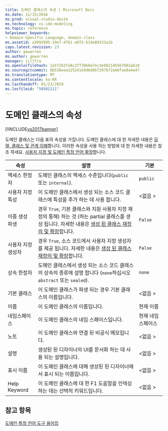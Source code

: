 ```yaml
---
title: 도메인 클래스의 속성 | Microsoft Docs
ms.date: 11/15/2016
ms.prod: visual-studio-dev14
ms.technology: vs-ide-modeling
ms.topic: reference
helpviewer_keywords:
- Domain-Specific Language, domain class
ms.assetid: a3993995-19e7-4761-a972-b1de89131a1b
caps.latest.revision: 23
author: gewarren
ms.author: gewarren
manager: jillfra
ms.openlocfilehash: 1a5f2b2fa8c2ff39b0a7ec3e982145567602ab10
ms.sourcegitcommit: 8b538eea125241e9d6d8b7297b72a66faa9a4a47
ms.translationtype: MT
ms.contentlocale: ko-KR
ms.lasthandoff: 01/23/2019
ms.locfileid: "58981211"
---
```

# <a name="properties-of-domain-classes"></a>도메인 클래스의 속성
[!INCLUDE[vs2017banner](../includes/vs2017banner.md)]

도메인 클래스는 다음 표의 속성을 가집니다. 도메인 클래스에 대 한 자세한 내용은 [모델, 클래스 및 관계 이해](../modeling/understanding-models-classes-and-relationships.md)합니다. 이러한 속성을 사용 하는 방법에 대 한 자세한 내용은 참조 하세요. [사용자 지정 및 도메인 특정 언어 확장](../modeling/customizing-and-extending-a-domain-specific-language.md)합니다.  
  
|속성|설명|기본|  
|--------------|-----------------|-------------|  
|액세스 한정자|도메인 클래스의 액세스 수준입니다(`public` 또는 `internal`).|`public`|  
|사용자 지정 특성|이 도메인 클래스에서 생성 되는 소스 코드 클래스에 특성을 추가 하는 데 사용 합니다.|\<없음 >|  
|이중 생성 파생|경우 `True`, 기본 클래스와 지원 사용자 지정 재정의 통해) 하는 것 (하는 partial 클래스를 생성 됩니다. 자세한 내용은 [생성 된 클래스 재정의 및 확장](../modeling/overriding-and-extending-the-generated-classes.md)합니다.|`False`|  
|사용자 지정 생성자|경우 `True`, 소스 코드에서 사용자 지정 생성자를 제공 됩니다. 자세한 내용은 [생성 된 클래스 재정의 및 확장](../modeling/overriding-and-extending-the-generated-classes.md)합니다.|`False`|  
|상속 한정자|도메인 클래스에서 생성 되는 소스 코드 클래스의 상속의 종류에 설명 합니다 (`none`하십시오 `abstract` 또는 `sealed`).|`none`|  
|기본 클래스|이 도메인 클래스가 파생 되는 경우 기본 클래스의 이름입니다.|\<없음 >|  
|이름|이 도메인 클래스의 이름입니다.|현재 이름|  
|네임스페이스|이 도메인 클래스의 네임 스페이스입니다.|현재 네임 스페이스|  
|노트|이 도메인 클래스와 연결 된 비공식 메모입니다.|\<없음 >|  
|설명|생성된 된 디자이너의 UI를 문서화 하는 데 사용 되는 설명입니다.|\<없음 >|  
|표시 이름|이 도메인 클래스에 대해 생성된 된 디자이너에서 표시 되는 이름입니다.|\<없음 >|  
|Help Keyword|이 도메인 클래스에 대 한 F1 도움말을 인덱싱하는 데는 선택적 키워드입니다.|\<없음 >|  
  
## <a name="see-also"></a>참고 항목  
 [도메인 특정 언어 도구 용어집](http://msdn.microsoft.com/ca5e84cb-a315-465c-be24-76aa3df276aa)
